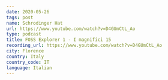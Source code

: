```yaml
---
date: 2020-05-26
tags: post
name: Schrodinger Hat
url: https://www.youtube.com/watch?v=D4GUmCtL_Ao
type: podcast
title: FOSS Explorer 1 - I magnifici 15
recording_url: https://www.youtube.com/watch?v=D4GUmCtL_Ao
city: Florence
country: Italy
country_code: IT
language: Italian
---
```

